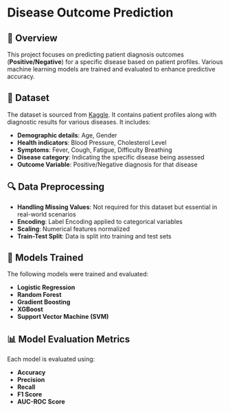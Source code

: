 # Disease Outcome Prediction  

## 📌 Overview  
This project focuses on predicting patient diagnosis outcomes (**Positive/Negative**) for a specific disease based on patient profiles. Various machine learning models are trained and evaluated to enhance predictive accuracy.  

## 🏥 Dataset  
The dataset is sourced from [Kaggle](https://www.kaggle.com/datasets/uom190346a/disease-symptoms-and-patient-profile-dataset). It contains patient profiles along with diagnostic results for various diseases. It includes:  

- **Demographic details**: Age, Gender  
- **Health indicators**: Blood Pressure, Cholesterol Level  
- **Symptoms**: Fever, Cough, Fatigue, Difficulty Breathing  
- **Disease category**: Indicating the specific disease being assessed  
- **Outcome Variable**: Positive/Negative diagnosis for that disease  

## 🔍 Data Preprocessing  
- **Handling Missing Values**: Not required for this dataset but essential in real-world scenarios
- **Encoding**: Label Encoding applied to categorical variables  
- **Scaling**: Numerical features normalized  
- **Train-Test Split**: Data is split into training and test sets  

## 🚀 Models Trained  
The following models were trained and evaluated:  

- **Logistic Regression**  
- **Random Forest**  
- **Gradient Boosting**
- **XGBoost**
- **Support Vector Machine (SVM)**   

## 📊 Model Evaluation Metrics  
Each model is evaluated using:  

- **Accuracy**  
- **Precision**  
- **Recall**  
- **F1 Score**  
- **AUC-ROC Score**  
